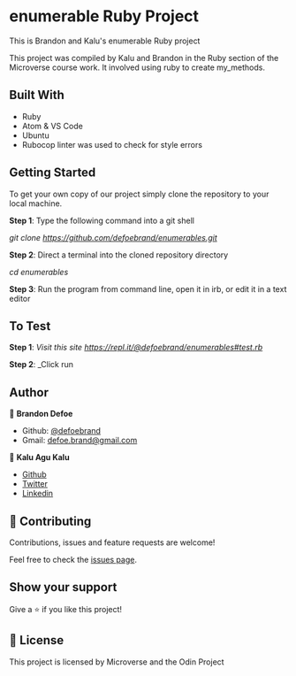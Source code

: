 # enumerable Ruby Project

This is Brandon and Kalu's enumerable Ruby project

This project was compiled by Kalu and Brandon in the Ruby section of the Microverse course work. It involved using ruby to create my_methods.

## Built With

-   Ruby
-   Atom & VS Code
-   Ubuntu
-   Rubocop linter was used to check for style errors

## Getting Started

To get your own copy of our project simply clone the repository to your local machine.

**Step 1**: Type the following command into a git shell

_git clone <https://github.com/defoebrand/enumerables.git>_

**Step 2**: Direct a terminal into the cloned repository directory

_cd enumerables_

**Step 3**: Run the program from command line, open it in irb, or edit it in a text editor

## To Test

**Step 1**: 
_Visit this site <https://repl.it/@defoebrand/enumerables#test.rb>_

**Step 2**:
_Click run 

## Author

👤 **Brandon Defoe**

-   Github: [@defoebrand](https://github.com/defoebrand)
-   Gmail: defoe.brand@gmail.com

👤 **Kalu Agu Kalu**

-   [Github](https://github.com/Godswilly)
-   [Twitter](https://twitter.com/KaluAguKalu17)
-   [Linkedin](https://www.linkedin.com/in/kalu-agu-kalu/)

## 🤝 Contributing

Contributions, issues and feature requests are welcome!

Feel free to check the [issues page](issues/).

## Show your support

Give a ⭐️ if you like this project!

## 📝 License

This project is licensed by Microverse and the Odin Project
